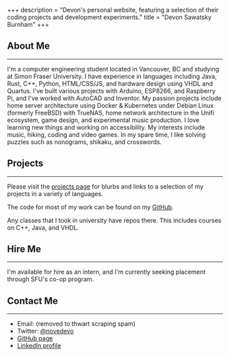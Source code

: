 +++
description = "Devon's personal website, featuring a selection of their coding projects and development experiments."
title = "Devon Sawatsky Burnham"
+++

## About Me
***

I'm a computer engineering student located in Vancouver, BC and studying at Simon Fraser University.
I have experience in languages including Java, Rust, C++, Python, HTML/CSS/JS, and hardware design using VHDL and Quartus.
I've built various projects with Arduino, ESP8266, and Raspberry Pi, and I've worked with AutoCAD and Inventor.
My passion projects include home server architecture using Docker & Kubernetes under Debian Linux (formerly FreeBSD) with TrueNAS, home network architecture in the Unifi ecosystem, game design, and experimental music production.
I love learning new things and working on accessibility.
My interests include music, hiking, coding and video games.
In my spare time, I like solving puzzles such as nonograms, shikaku, and crosswords. 

## Projects
***

Please visit the [projects page](@/projects.md) for blurbs and links to a selection of my projects in a variety of languages.

The code for most of my work can be found on my [GitHub](https://github.com/novedevo).

Any classes that I took in university have repos there. This includes courses on C++, Java, and VHDL.
    

## Hire Me
***

I'm available for hire as an intern, and I'm currently seeking placement through SFU's co-op program.
<!-- If you're interested in hiring me, you can view my <a class="broken-link" future-href="/resume">résumé</a>, or get in [contact](#contact). -->


## Contact Me
***

- Email: (removed to thwart scraping spam)
- Twitter: <a href="https://twitter.com/novedevo/" target="_blank">@novedevo</a>
- <a href="https://github.com/novedevo/nove.dev" target="_blank">GitHub page</a>
- <a href="https://www.linkedin.com/in/novedevo/" target="_blank">LinkedIn profile</a>